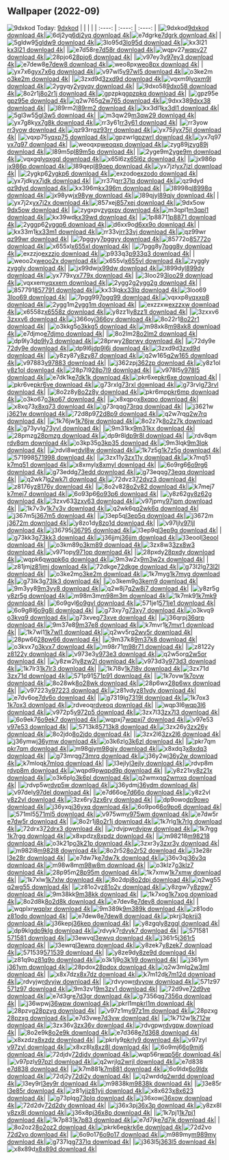 ## Wallpaper (2022-09)
![9dxkod](https://w.wallhaven.cc/full/9d/wallhaven-9dxkod.jpg) Today: [9dxkod](https://th.wallhaven.cc/small/9d/9dxkod.jpg)
|      |      |      |
| :----: | :----: | :----: |
|![9dxkod](https://th.wallhaven.cc/small/9d/9dxkod.jpg)[9dxkod download 4k](https://wallhaven.cc/w/9dxkod)|![6dj2yq](https://th.wallhaven.cc/small/6d/6dj2yq.jpg)[6dj2yq download 4k](https://wallhaven.cc/w/6dj2yq)|![e7dgrk](https://th.wallhaven.cc/small/e7/e7dgrk.jpg)[e7dgrk download 4k](https://wallhaven.cc/w/e7dgrk)|
|![5gldw9](https://th.wallhaven.cc/small/5g/5gldw9.jpg)[5gldw9 download 4k](https://wallhaven.cc/w/5gldw9)|![3lo95d](https://th.wallhaven.cc/small/3l/3lo95d.jpg)[3lo95d download 4k](https://wallhaven.cc/w/3lo95d)|![kx3l21](https://th.wallhaven.cc/small/kx/kx3l21.jpg)[kx3l21 download 4k](https://wallhaven.cc/w/kx3l21)|
|![e7d58r](https://th.wallhaven.cc/small/e7/e7d58r.jpg)[e7d58r download 4k](https://wallhaven.cc/w/e7d58r)|![wqpv27](https://th.wallhaven.cc/small/wq/wqpv27.jpg)[wqpv27 download 4k](https://wallhaven.cc/w/wqpv27)|![28pjo6](https://th.wallhaven.cc/small/28/28pjo6.jpg)[28pjo6 download 4k](https://wallhaven.cc/w/28pjo6)|
|![v97ey3](https://th.wallhaven.cc/small/v9/v97ey3.jpg)[v97ey3 download 4k](https://wallhaven.cc/w/v97ey3)|![e7dew8](https://th.wallhaven.cc/small/e7/e7dew8.jpg)[e7dew8 download 4k](https://wallhaven.cc/w/e7dew8)|![weo8px](https://th.wallhaven.cc/small/we/weo8px.jpg)[weo8px download 4k](https://wallhaven.cc/w/weo8px)|
|![yx7x6g](https://th.wallhaven.cc/small/yx/yx7x6g.jpg)[yx7x6g download 4k](https://wallhaven.cc/w/yx7x6g)|![v97wl5](https://th.wallhaven.cc/small/v9/v97wl5.jpg)[v97wl5 download 4k](https://wallhaven.cc/w/v97wl5)|![o3ke2m](https://th.wallhaven.cc/small/o3/o3ke2m.jpg)[o3ke2m download 4k](https://wallhaven.cc/w/o3ke2m)|
|![3zxd9d](https://th.wallhaven.cc/small/3z/3zxd9d.jpg)[3zxd9d download 4k](https://wallhaven.cc/w/3zxd9d)|![vqxm9l](https://th.wallhaven.cc/small/vq/vqxm9l.jpg)[vqxm9l download 4k](https://wallhaven.cc/w/vqxm9l)|![2ygyqy](https://th.wallhaven.cc/small/2y/2ygyqy.jpg)[2ygyqy download 4k](https://wallhaven.cc/w/2ygyqy)|
|![9dxo58](https://th.wallhaven.cc/small/9d/9dxo58.jpg)[9dxo58 download 4k](https://wallhaven.cc/w/9dxo58)|![8o2r1j](https://th.wallhaven.cc/small/8o/8o2r1j.jpg)[8o2r1j download 4k](https://wallhaven.cc/w/8o2r1j)|![gpzpkq](https://th.wallhaven.cc/small/gp/gpzpkq.jpg)[gpzpkq download 4k](https://wallhaven.cc/w/gpzpkq)|
|![gpz95e](https://th.wallhaven.cc/small/gp/gpz95e.jpg)[gpz95e download 4k](https://wallhaven.cc/w/gpz95e)|![q2w765](https://th.wallhaven.cc/small/q2/q2w765.jpg)[q2w765 download 4k](https://wallhaven.cc/w/q2w765)|![9dxx38](https://th.wallhaven.cc/small/9d/9dxx38.jpg)[9dxx38 download 4k](https://wallhaven.cc/w/9dxx38)|
|![l89rm2](https://th.wallhaven.cc/small/l8/l89rm2.jpg)[l89rm2 download 4k](https://wallhaven.cc/w/l89rm2)|![kx3dl1](https://th.wallhaven.cc/small/kx/kx3dl1.jpg)[kx3dl1 download 4k](https://wallhaven.cc/w/kx3dl1)|![5gl3w5](https://th.wallhaven.cc/small/5g/5gl3w5.jpg)[5gl3w5 download 4k](https://wallhaven.cc/w/5gl3w5)|
|![m3qw29](https://th.wallhaven.cc/small/m3/m3qw29.jpg)[m3qw29 download 4k](https://wallhaven.cc/w/m3qw29)|![yx7g8k](https://th.wallhaven.cc/small/yx/yx7g8k.jpg)[yx7g8k download 4k](https://wallhaven.cc/w/yx7g8k)|![rr3y61](https://th.wallhaven.cc/small/rr/rr3y61.jpg)[rr3y61 download 4k](https://wallhaven.cc/w/rr3y61)|
|![rr3yow](https://th.wallhaven.cc/small/rr/rr3yow.jpg)[rr3yow download 4k](https://wallhaven.cc/w/rr3yow)|![qz93rr](https://th.wallhaven.cc/small/qz/qz93rr.jpg)[qz93rr download 4k](https://wallhaven.cc/w/qz93rr)|![yx75jl](https://th.wallhaven.cc/small/yx/yx75jl.jpg)[yx75jl download 4k](https://wallhaven.cc/w/yx75jl)|
|![vqxp75](https://th.wallhaven.cc/small/vq/vqxp75.jpg)[vqxp75 download 4k](https://wallhaven.cc/w/vqxp75)|![gpzwrl](https://th.wallhaven.cc/small/gp/gpzwrl.jpg)[gpzwrl download 4k](https://wallhaven.cc/w/gpzwrl)|![yx7q97](https://th.wallhaven.cc/small/yx/yx7q97.jpg)[yx7q97 download 4k](https://wallhaven.cc/w/yx7q97)|
|![weoqxp](https://th.wallhaven.cc/small/we/weoqxp.jpg)[weoqxp download 4k](https://wallhaven.cc/w/weoqxp)|![zyg89j](https://th.wallhaven.cc/small/zy/zyg89j.jpg)[zyg89j download 4k](https://wallhaven.cc/w/zyg89j)|![l89m5p](https://th.wallhaven.cc/small/l8/l89m5p.jpg)[l89m5p download 4k](https://wallhaven.cc/w/l89m5p)|
|![2yge9m](https://th.wallhaven.cc/small/2y/2yge9m.jpg)[2yge9m download 4k](https://wallhaven.cc/w/2yge9m)|![vqxgql](https://th.wallhaven.cc/small/vq/vqxgql.jpg)[vqxgql download 4k](https://wallhaven.cc/w/vqxgql)|![x65l6z](https://th.wallhaven.cc/small/x6/x65l6z.jpg)[x65l6z download 4k](https://wallhaven.cc/w/x65l6z)|
|![jx986p](https://th.wallhaven.cc/small/jx/jx986p.jpg)[jx986p download 4k](https://wallhaven.cc/w/jx986p)|![l89qep](https://th.wallhaven.cc/small/l8/l89qep.jpg)[l89qep download 4k](https://wallhaven.cc/w/l89qep)|![yx7jzl](https://th.wallhaven.cc/small/yx/yx7jzl.jpg)[yx7jzl download 4k](https://wallhaven.cc/w/yx7jzl)|
|![2ygkp6](https://th.wallhaven.cc/small/2y/2ygkp6.jpg)[2ygkp6 download 4k](https://wallhaven.cc/w/2ygkp6)|![exzodo](https://th.wallhaven.cc/small/ex/exzodo.jpg)[exzodo download 4k](https://wallhaven.cc/w/exzodo)|![yx7jdk](https://th.wallhaven.cc/small/yx/yx7jdk.jpg)[yx7jdk download 4k](https://wallhaven.cc/w/yx7jdk)|
|![rr37lq](https://th.wallhaven.cc/small/rr/rr37lq.jpg)[rr37lq download 4k](https://wallhaven.cc/w/rr37lq)|![qz9dyd](https://th.wallhaven.cc/small/qz/qz9dyd.jpg)[qz9dyd download 4k](https://wallhaven.cc/w/qz9dyd)|![kx396m](https://th.wallhaven.cc/small/kx/kx396m.jpg)[kx396m download 4k](https://wallhaven.cc/w/kx396m)|
|![l8998q](https://th.wallhaven.cc/small/l8/l8998q.jpg)[l8998q download 4k](https://wallhaven.cc/w/l8998q)|![jx98yw](https://th.wallhaven.cc/small/jx/jx98yw.jpg)[jx98yw download 4k](https://wallhaven.cc/w/jx98yw)|![l89qjy](https://th.wallhaven.cc/small/l8/l89qjy.jpg)[l89qjy download 4k](https://wallhaven.cc/w/l89qjy)|
|![yx7j2x](https://th.wallhaven.cc/small/yx/yx7j2x.jpg)[yx7j2x download 4k](https://wallhaven.cc/w/yx7j2x)|![857xej](https://th.wallhaven.cc/small/85/857xej.jpg)[857xej download 4k](https://wallhaven.cc/w/857xej)|![9dx5ow](https://th.wallhaven.cc/small/9d/9dx5ow.jpg)[9dx5ow download 4k](https://wallhaven.cc/w/9dx5ow)|
|![zygxpv](https://th.wallhaven.cc/small/zy/zygxpv.jpg)[zygxpv download 4k](https://wallhaven.cc/w/zygxpv)|![m3qpl1](https://th.wallhaven.cc/small/m3/m3qpl1.jpg)[m3qpl1 download 4k](https://wallhaven.cc/w/m3qpl1)|![kx39wd](https://th.wallhaven.cc/small/kx/kx39wd.jpg)[kx39wd download 4k](https://wallhaven.cc/w/kx39wd)|
|![1p8871](https://th.wallhaven.cc/small/1p/1p8871.jpg)[1p8871 download 4k](https://wallhaven.cc/w/1p8871)|![2yggp6](https://th.wallhaven.cc/small/2y/2yggp6.jpg)[2yggp6 download 4k](https://wallhaven.cc/w/2yggp6)|![d6xx9o](https://th.wallhaven.cc/small/d6/d6xx9o.jpg)[d6xx9o download 4k](https://wallhaven.cc/w/d6xx9o)|
|![kx33m1](https://th.wallhaven.cc/small/kx/kx33m1.jpg)[kx33m1 download 4k](https://wallhaven.cc/w/kx33m1)|![rr33vj](https://th.wallhaven.cc/small/rr/rr33vj.jpg)[rr33vj download 4k](https://wallhaven.cc/w/rr33vj)|![qz99wr](https://th.wallhaven.cc/small/qz/qz99wr.jpg)[qz99wr download 4k](https://wallhaven.cc/w/qz99wr)|
|![7pggyy](https://th.wallhaven.cc/small/7p/7pggyy.jpg)[7pggyy download 4k](https://wallhaven.cc/w/7pggyy)|![85772o](https://th.wallhaven.cc/small/85/85772o.jpg)[85772o download 4k](https://wallhaven.cc/w/85772o)|![x655xl](https://th.wallhaven.cc/small/x6/x655xl.jpg)[x655xl download 4k](https://wallhaven.cc/w/x655xl)|
|![7pgg8y](https://th.wallhaven.cc/small/7p/7pgg8y.jpg)[7pgg8y download 4k](https://wallhaven.cc/w/7pgg8y)|![exzzjo](https://th.wallhaven.cc/small/ex/exzzjo.jpg)[exzzjo download 4k](https://wallhaven.cc/w/exzzjo)|![p933q3](https://th.wallhaven.cc/small/p9/p933q3.jpg)[p933q3 download 4k](https://wallhaven.cc/w/p933q3)|
|![weoo2x](https://th.wallhaven.cc/small/we/weoo2x.jpg)[weoo2x download 4k](https://wallhaven.cc/w/weoo2x)|![x655vl](https://th.wallhaven.cc/small/x6/x655vl.jpg)[x655vl download 4k](https://wallhaven.cc/w/x655vl)|![zyggly](https://th.wallhaven.cc/small/zy/zyggly.jpg)[zyggly download 4k](https://wallhaven.cc/w/zyggly)|
|![jx99dw](https://th.wallhaven.cc/small/jx/jx99dw.jpg)[jx99dw download 4k](https://wallhaven.cc/w/jx99dw)|![l899dy](https://th.wallhaven.cc/small/l8/l899dy.jpg)[l899dy download 4k](https://wallhaven.cc/w/l899dy)|![yx779x](https://th.wallhaven.cc/small/yx/yx779x.jpg)[yx779x download 4k](https://wallhaven.cc/w/yx779x)|
|![3loo29](https://th.wallhaven.cc/small/3l/3loo29.jpg)[3loo29 download 4k](https://wallhaven.cc/w/3loo29)|![vqxxem](https://th.wallhaven.cc/small/vq/vqxxem.jpg)[vqxxem download 4k](https://wallhaven.cc/w/vqxxem)|![2ygg2g](https://th.wallhaven.cc/small/2y/2ygg2g.jpg)[2ygg2g download 4k](https://wallhaven.cc/w/2ygg2g)|
|![857791](https://th.wallhaven.cc/small/85/857791.jpg)[857791 download 4k](https://wallhaven.cc/w/857791)|![kx33lq](https://th.wallhaven.cc/small/kx/kx33lq.jpg)[kx33lq download 4k](https://wallhaven.cc/w/kx33lq)|![3loo69](https://th.wallhaven.cc/small/3l/3loo69.jpg)[3loo69 download 4k](https://wallhaven.cc/w/3loo69)|
|![7pgg99](https://th.wallhaven.cc/small/7p/7pgg99.jpg)[7pgg99 download 4k](https://wallhaven.cc/w/7pgg99)|![vqxxp8](https://th.wallhaven.cc/small/vq/vqxxp8.jpg)[vqxxp8 download 4k](https://wallhaven.cc/w/vqxxp8)|![2ygg1m](https://th.wallhaven.cc/small/2y/2ygg1m.jpg)[2ygg1m download 4k](https://wallhaven.cc/w/2ygg1m)|
|![exzzxw](https://th.wallhaven.cc/small/ex/exzzxw.jpg)[exzzxw download 4k](https://wallhaven.cc/w/exzzxw)|![x6558z](https://th.wallhaven.cc/small/x6/x6558z.jpg)[x6558z download 4k](https://wallhaven.cc/w/x6558z)|![y8zz1l](https://th.wallhaven.cc/small/y8/y8zz1l.jpg)[y8zz1l download 4k](https://wallhaven.cc/w/y8zz1l)|
|![3zxxv6](https://th.wallhaven.cc/small/3z/3zxxv6.jpg)[3zxxv6 download 4k](https://wallhaven.cc/w/3zxxv6)|![j366oy](https://th.wallhaven.cc/small/j3/j366oy.jpg)[j366oy download 4k](https://wallhaven.cc/w/j366oy)|![8o22r1](https://th.wallhaven.cc/small/8o/8o22r1.jpg)[8o22r1 download 4k](https://wallhaven.cc/w/8o22r1)|
|![o3kkg5](https://th.wallhaven.cc/small/o3/o3kkg5.jpg)[o3kkg5 download 4k](https://wallhaven.cc/w/o3kkg5)|![m98xk8](https://th.wallhaven.cc/small/m9/m98xk8.jpg)[m98xk8 download 4k](https://wallhaven.cc/w/m98xk8)|![e7djmo](https://th.wallhaven.cc/small/e7/e7djmo.jpg)[e7djmo download 4k](https://wallhaven.cc/w/e7djmo)|
|![8o2lm2](https://th.wallhaven.cc/small/8o/8o2lm2.jpg)[8o2lm2 download 4k](https://wallhaven.cc/w/8o2lm2)|![dp9ly3](https://th.wallhaven.cc/small/dp/dp9ly3.jpg)[dp9ly3 download 4k](https://wallhaven.cc/w/dp9ly3)|![28prwy](https://th.wallhaven.cc/small/28/28prwy.jpg)[28prwy download 4k](https://wallhaven.cc/w/28prwy)|
|![72dy9e](https://th.wallhaven.cc/small/72/72dy9e.jpg)[72dy9e download 4k](https://wallhaven.cc/w/72dy9e)|![dp9l6j](https://th.wallhaven.cc/small/dp/dp9l6j.jpg)[dp9l6j download 4k](https://wallhaven.cc/w/dp9l6j)|![3zxd9d](https://th.wallhaven.cc/small/3z/3zxd9d.jpg)[3zxd9d download 4k](https://wallhaven.cc/w/3zxd9d)|
|![y8zy87](https://th.wallhaven.cc/small/y8/y8zy87.jpg)[y8zy87 download 4k](https://wallhaven.cc/w/y8zy87)|![q2w165](https://th.wallhaven.cc/small/q2/q2w165.jpg)[q2w165 download 4k](https://wallhaven.cc/w/q2w165)|![v97883](https://th.wallhaven.cc/small/v9/v97883.jpg)[v97883 download 4k](https://wallhaven.cc/w/v97883)|
|![j362zp](https://th.wallhaven.cc/small/j3/j362zp.jpg)[j362zp download 4k](https://wallhaven.cc/w/j362zp)|![y8z1ol](https://th.wallhaven.cc/small/y8/y8z1ol.jpg)[y8z1ol download 4k](https://wallhaven.cc/w/y8z1ol)|![28p7l9](https://th.wallhaven.cc/small/28/28p7l9.jpg)[28p7l9 download 4k](https://wallhaven.cc/w/28p7l9)|
|![v978l5](https://th.wallhaven.cc/small/v9/v978l5.jpg)[v978l5 download 4k](https://wallhaven.cc/w/v978l5)|![e7dk1k](https://th.wallhaven.cc/small/e7/e7dk1k.jpg)[e7dk1k download 4k](https://wallhaven.cc/w/e7dk1k)|![pkr6xe](https://th.wallhaven.cc/small/pk/pkr6xe.jpg)[pkr6xe download 4k](https://wallhaven.cc/w/pkr6xe)|
|![pkr6ve](https://th.wallhaven.cc/small/pk/pkr6ve.jpg)[pkr6ve download 4k](https://wallhaven.cc/w/pkr6ve)|![g73rxl](https://th.wallhaven.cc/small/g7/g73rxl.jpg)[g73rxl download 4k](https://wallhaven.cc/w/g73rxl)|![g73rvl](https://th.wallhaven.cc/small/g7/g73rvl.jpg)[g73rvl download 4k](https://wallhaven.cc/w/g73rvl)|
|![8o2z8y](https://th.wallhaven.cc/small/8o/8o2z8y.jpg)[8o2z8y download 4k](https://wallhaven.cc/w/8o2z8y)|![pkr6mp](https://th.wallhaven.cc/small/pk/pkr6mp.jpg)[pkr6mp download 4k](https://wallhaven.cc/w/pkr6mp)|![o3ko67](https://th.wallhaven.cc/small/o3/o3ko67.jpg)[o3ko67 download 4k](https://wallhaven.cc/w/o3ko67)|
|![x8xqpo](https://th.wallhaven.cc/small/x8/x8xqpo.jpg)[x8xqpo download 4k](https://wallhaven.cc/w/x8xqpo)|![x8xq73](https://th.wallhaven.cc/small/x8/x8xq73.jpg)[x8xq73 download 4k](https://wallhaven.cc/w/x8xq73)|![g73rqq](https://th.wallhaven.cc/small/g7/g73rqq.jpg)[g73rqq download 4k](https://wallhaven.cc/w/g73rqq)|
|![j3621w](https://th.wallhaven.cc/small/j3/j3621w.jpg)[j3621w download 4k](https://wallhaven.cc/w/j3621w)|![72d8p9](https://th.wallhaven.cc/small/72/72d8p9.jpg)[72d8p9 download 4k](https://wallhaven.cc/w/72d8p9)|![q2w7rq](https://th.wallhaven.cc/small/q2/q2w7rq.jpg)[q2w7rq download 4k](https://wallhaven.cc/w/q2w7rq)|
|![1k76jw](https://th.wallhaven.cc/small/1k/1k76jw.jpg)[1k76jw download 4k](https://wallhaven.cc/w/1k76jw)|![8o2z7k](https://th.wallhaven.cc/small/8o/8o2z7k.jpg)[8o2z7k download 4k](https://wallhaven.cc/w/8o2z7k)|![g73yvl](https://th.wallhaven.cc/small/g7/g73yvl.jpg)[g73yvl download 4k](https://wallhaven.cc/w/g73yvl)|
|![9m31kx](https://th.wallhaven.cc/small/9m/9m31kx.jpg)[9m31kx download 4k](https://wallhaven.cc/w/9m31kx)|![28pmzg](https://th.wallhaven.cc/small/28/28pmzg.jpg)[28pmzg download 4k](https://wallhaven.cc/w/28pmzg)|![dp9r8l](https://th.wallhaven.cc/small/dp/dp9r8l.jpg)[dp9r8l download 4k](https://wallhaven.cc/w/dp9r8l)|
|![rdv8qm](https://th.wallhaven.cc/small/rd/rdv8qm.jpg)[rdv8qm download 4k](https://wallhaven.cc/w/rdv8qm)|![o3kp35](https://th.wallhaven.cc/small/o3/o3kp35.jpg)[o3kp35 download 4k](https://wallhaven.cc/w/o3kp35)|![9m3lqk](https://th.wallhaven.cc/small/9m/9m3lqk.jpg)[9m3lqk download 4k](https://wallhaven.cc/w/9m3lqk)|
|![rdvl8w](https://th.wallhaven.cc/small/rd/rdvl8w.jpg)[rdvl8w download 4k](https://wallhaven.cc/w/rdvl8w)|![1k7z5g](https://th.wallhaven.cc/small/1k/1k7z5g.jpg)[1k7z5g download 4k](https://wallhaven.cc/w/1k7z5g)|![571998](https://th.wallhaven.cc/small/57/571998.jpg)[571998 download 4k](https://wallhaven.cc/w/571998)|
|![3zx11y](https://th.wallhaven.cc/small/3z/3zx11y.jpg)[3zx11y download 4k](https://wallhaven.cc/w/3zx11y)|![k7mq51](https://th.wallhaven.cc/small/k7/k7mq51.jpg)[k7mq51 download 4k](https://wallhaven.cc/w/k7mq51)|![x8xmyl](https://th.wallhaven.cc/small/x8/x8xmyl.jpg)[x8xmyl download 4k](https://wallhaven.cc/w/x8xmyl)|
|![6o9rg6](https://th.wallhaven.cc/small/6o/6o9rg6.jpg)[6o9rg6 download 4k](https://wallhaven.cc/w/6o9rg6)|![g73edd](https://th.wallhaven.cc/small/g7/g73edd.jpg)[g73edd download 4k](https://wallhaven.cc/w/g73edd)|![g73eqq](https://th.wallhaven.cc/small/g7/g73eqq.jpg)[g73eqq download 4k](https://wallhaven.cc/w/g73eqq)|
|![q2wk7l](https://th.wallhaven.cc/small/q2/q2wk7l.jpg)[q2wk7l download 4k](https://wallhaven.cc/w/q2wk7l)|![72dvz3](https://th.wallhaven.cc/small/72/72dvz3.jpg)[72dvz3 download 4k](https://wallhaven.cc/w/72dvz3)|![z8176y](https://th.wallhaven.cc/small/z8/z8176y.jpg)[z8176y download 4k](https://wallhaven.cc/w/z8176y)|
|![8o2v82](https://th.wallhaven.cc/small/8o/8o2v82.jpg)[8o2v82 download 4k](https://wallhaven.cc/w/8o2v82)|![k7mej7](https://th.wallhaven.cc/small/k7/k7mej7.jpg)[k7mej7 download 4k](https://wallhaven.cc/w/k7mej7)|![6o93p6](https://th.wallhaven.cc/small/6o/6o93p6.jpg)[6o93p6 download 4k](https://wallhaven.cc/w/6o93p6)|
|![y8z62g](https://th.wallhaven.cc/small/y8/y8z62g.jpg)[y8z62g download 4k](https://wallhaven.cc/w/y8z62g)|![3zxv63](https://th.wallhaven.cc/small/3z/3zxv63.jpg)[3zxv63 download 4k](https://wallhaven.cc/w/3zxv63)|![v97jpm](https://th.wallhaven.cc/small/v9/v97jpm.jpg)[v97jpm download 4k](https://wallhaven.cc/w/v97jpm)|
|![1k7v3v](https://th.wallhaven.cc/small/1k/1k7v3v.jpg)[1k7v3v download 4k](https://wallhaven.cc/w/1k7v3v)|![q2wk6q](https://th.wallhaven.cc/small/q2/q2wk6q.jpg)[q2wk6q download 4k](https://wallhaven.cc/w/q2wk6q)|![j367m5](https://th.wallhaven.cc/small/j3/j367m5.jpg)[j367m5 download 4k](https://wallhaven.cc/w/j367m5)|
|![l3ep5q](https://th.wallhaven.cc/small/l3/l3ep5q.jpg)[l3ep5q download 4k](https://wallhaven.cc/w/l3ep5q)|![j3672m](https://th.wallhaven.cc/small/j3/j3672m.jpg)[j3672m download 4k](https://wallhaven.cc/w/j3672m)|![y8zo1d](https://th.wallhaven.cc/small/y8/y8zo1d.jpg)[y8zo1d download 4k](https://wallhaven.cc/w/y8zo1d)|
|![v97ljl](https://th.wallhaven.cc/small/v9/v97ljl.jpg)[v97ljl download 4k](https://wallhaven.cc/w/v97ljl)|![j36795](https://th.wallhaven.cc/small/j3/j36795.jpg)[j36795 download 4k](https://wallhaven.cc/w/j36795)|![l3ep9q](https://th.wallhaven.cc/small/l3/l3ep9q.jpg)[l3ep9q download 4k](https://wallhaven.cc/w/l3ep9q)|
|![g73kk3](https://th.wallhaven.cc/small/g7/g73kk3.jpg)[g73kk3 download 4k](https://wallhaven.cc/w/g73kk3)|![j36jjm](https://th.wallhaven.cc/small/j3/j36jjm.jpg)[j36jjm download 4k](https://wallhaven.cc/w/j36jjm)|![l3eool](https://th.wallhaven.cc/small/l3/l3eool.jpg)[l3eool download 4k](https://wallhaven.cc/w/l3eool)|
|![o3km89](https://th.wallhaven.cc/small/o3/o3km89.jpg)[o3km89 download 4k](https://wallhaven.cc/w/o3km89)|![3zx8w3](https://th.wallhaven.cc/small/3z/3zx8w3.jpg)[3zx8w3 download 4k](https://wallhaven.cc/w/3zx8w3)|![v971op](https://th.wallhaven.cc/small/v9/v971op.jpg)[v971op download 4k](https://wallhaven.cc/w/v971op)|
|![28pxdy](https://th.wallhaven.cc/small/28/28pxdy.jpg)[28pxdy download 4k](https://wallhaven.cc/w/28pxdy)|![wqpk6q](https://th.wallhaven.cc/small/wq/wqpk6q.jpg)[wqpk6q download 4k](https://wallhaven.cc/w/wqpk6q)|![9m3w2x](https://th.wallhaven.cc/small/9m/9m3w2x.jpg)[9m3w2x download 4k](https://wallhaven.cc/w/9m3w2x)|
|![z81jmj](https://th.wallhaven.cc/small/z8/z81jmj.jpg)[z81jmj download 4k](https://wallhaven.cc/w/z81jmj)|![72dkge](https://th.wallhaven.cc/small/72/72dkge.jpg)[72dkge download 4k](https://wallhaven.cc/w/72dkge)|![g73l2l](https://th.wallhaven.cc/small/g7/g73l2l.jpg)[g73l2l download 4k](https://wallhaven.cc/w/g73l2l)|
|![o3ke2m](https://th.wallhaven.cc/small/o3/o3ke2m.jpg)[o3ke2m download 4k](https://wallhaven.cc/w/o3ke2m)|![1k7myg](https://th.wallhaven.cc/small/1k/1k7myg.jpg)[1k7myg download 4k](https://wallhaven.cc/w/1k7myg)|![g73lk3](https://th.wallhaven.cc/small/g7/g73lk3.jpg)[g73lk3 download 4k](https://wallhaven.cc/w/g73lk3)|
|![o3kem9](https://th.wallhaven.cc/small/o3/o3kem9.jpg)[o3kem9 download 4k](https://wallhaven.cc/w/o3kem9)|![9m3yy8](https://th.wallhaven.cc/small/9m/9m3yy8.jpg)[9m3yy8 download 4k](https://wallhaven.cc/w/9m3yy8)|![q2w8j7](https://th.wallhaven.cc/small/q2/q2w8j7.jpg)[q2w8j7 download 4k](https://wallhaven.cc/w/q2w8j7)|
|![y8zr5g](https://th.wallhaven.cc/small/y8/y8zr5g.jpg)[y8zr5g download 4k](https://wallhaven.cc/w/y8zr5g)|![m98m3m](https://th.wallhaven.cc/small/m9/m98m3m.jpg)[m98m3m download 4k](https://wallhaven.cc/w/m98m3m)|![1k7mk9](https://th.wallhaven.cc/small/1k/1k7mk9.jpg)[1k7mk9 download 4k](https://wallhaven.cc/w/1k7mk9)|
|![6o9gvl](https://th.wallhaven.cc/small/6o/6o9gvl.jpg)[6o9gvl download 4k](https://wallhaven.cc/w/6o9gvl)|![571je1](https://th.wallhaven.cc/small/57/571je1.jpg)[571je1 download 4k](https://wallhaven.cc/w/571je1)|![6o9g8l](https://th.wallhaven.cc/small/6o/6o9g8l.jpg)[6o9g8l download 4k](https://wallhaven.cc/w/6o9g8l)|
|![g73xy7](https://th.wallhaven.cc/small/g7/g73xy7.jpg)[g73xy7 download 4k](https://wallhaven.cc/w/g73xy7)|![o3kvq9](https://th.wallhaven.cc/small/o3/o3kvq9.jpg)[o3kvq9 download 4k](https://wallhaven.cc/w/o3kvq9)|![g73xve](https://th.wallhaven.cc/small/g7/g73xve.jpg)[g73xve download 4k](https://wallhaven.cc/w/g73xve)|
|![j36qrp](https://th.wallhaven.cc/small/j3/j36qrp.jpg)[j36qrp download 4k](https://wallhaven.cc/w/j36qrp)|![9m37e8](https://th.wallhaven.cc/small/9m/9m37e8.jpg)[9m37e8 download 4k](https://wallhaven.cc/w/9m37e8)|![k7mvr1](https://th.wallhaven.cc/small/k7/k7mvr1.jpg)[k7mvr1 download 4k](https://wallhaven.cc/w/k7mvr1)|
|![1k7wl1](https://th.wallhaven.cc/small/1k/1k7wl1.jpg)[1k7wl1 download 4k](https://wallhaven.cc/w/1k7wl1)|![q2wv5r](https://th.wallhaven.cc/small/q2/q2wv5r.jpg)[q2wv5r download 4k](https://wallhaven.cc/w/q2wv5r)|![28pw66](https://th.wallhaven.cc/small/28/28pw66.jpg)[28pw66 download 4k](https://wallhaven.cc/w/28pw66)|
|![9m37k8](https://th.wallhaven.cc/small/9m/9m37k8.jpg)[9m37k8 download 4k](https://wallhaven.cc/w/9m37k8)|![o3kvx7](https://th.wallhaven.cc/small/o3/o3kvx7.jpg)[o3kvx7 download 4k](https://wallhaven.cc/w/o3kvx7)|![m98r71](https://th.wallhaven.cc/small/m9/m98r71.jpg)[m98r71 download 4k](https://wallhaven.cc/w/m98r71)|
|![z8122y](https://th.wallhaven.cc/small/z8/z8122y.jpg)[z8122y download 4k](https://wallhaven.cc/w/z8122y)|![v973e3](https://th.wallhaven.cc/small/v9/v973e3.jpg)[v973e3 download 4k](https://wallhaven.cc/w/v973e3)|![q2w5or](https://th.wallhaven.cc/small/q2/q2w5or.jpg)[q2w5or download 4k](https://wallhaven.cc/w/q2w5or)|
|![y8zw2l](https://th.wallhaven.cc/small/y8/y8zw2l.jpg)[y8zw2l download 4k](https://wallhaven.cc/w/y8zw2l)|![v973d3](https://th.wallhaven.cc/small/v9/v973d3.jpg)[v973d3 download 4k](https://wallhaven.cc/w/v973d3)|![1k7lr3](https://th.wallhaven.cc/small/1k/1k7lr3.jpg)[1k7lr3 download 4k](https://wallhaven.cc/w/1k7lr3)|
|![1k7l8v](https://th.wallhaven.cc/small/1k/1k7l8v.jpg)[1k7l8v download 4k](https://wallhaven.cc/w/1k7l8v)|![3zx71d](https://th.wallhaven.cc/small/3z/3zx71d.jpg)[3zx71d download 4k](https://wallhaven.cc/w/3zx71d)|![571p91](https://th.wallhaven.cc/small/57/571p91.jpg)[571p91 download 4k](https://wallhaven.cc/w/571p91)|
|![1k7ovw](https://th.wallhaven.cc/small/1k/1k7ovw.jpg)[1k7ovw download 4k](https://wallhaven.cc/w/1k7ovw)|![8o28wk](https://th.wallhaven.cc/small/8o/8o28wk.jpg)[8o28wk download 4k](https://wallhaven.cc/w/8o28wk)|![28p6wx](https://th.wallhaven.cc/small/28/28p6wx.jpg)[28p6wx download 4k](https://wallhaven.cc/w/28p6wx)|
|![v97223](https://th.wallhaven.cc/small/v9/v97223.jpg)[v97223 download 4k](https://wallhaven.cc/w/v97223)|![z81vdy](https://th.wallhaven.cc/small/z8/z81vdy.jpg)[z81vdy download 4k](https://wallhaven.cc/w/z81vdy)|![e7dv6o](https://th.wallhaven.cc/small/e7/e7dv6o.jpg)[e7dv6o download 4k](https://wallhaven.cc/w/e7dv6o)|
|![g7319l](https://th.wallhaven.cc/small/g7/g7319l.jpg)[g7319l download 4k](https://wallhaven.cc/w/g7319l)|![1k7ox3](https://th.wallhaven.cc/small/1k/1k7ox3.jpg)[1k7ox3 download 4k](https://wallhaven.cc/w/1k7ox3)|![rdveoq](https://th.wallhaven.cc/small/rd/rdveoq.jpg)[rdveoq download 4k](https://wallhaven.cc/w/rdveoq)|
|![wqp3l6](https://th.wallhaven.cc/small/wq/wqp3l6.jpg)[wqp3l6 download 4k](https://wallhaven.cc/w/wqp3l6)|![v972p5](https://th.wallhaven.cc/small/v9/v972p5.jpg)[v972p5 download 4k](https://wallhaven.cc/w/v972p5)|![3zx7l3](https://th.wallhaven.cc/small/3z/3zx7l3.jpg)[3zx7l3 download 4k](https://wallhaven.cc/w/3zx7l3)|
|![6o9ek7](https://th.wallhaven.cc/small/6o/6o9ek7.jpg)[6o9ek7 download 4k](https://wallhaven.cc/w/6o9ek7)|![wqpxj7](https://th.wallhaven.cc/small/wq/wqpxj7.jpg)[wqpxj7 download 4k](https://wallhaven.cc/w/wqpxj7)|![v97e53](https://th.wallhaven.cc/small/v9/v97e53.jpg)[v97e53 download 4k](https://wallhaven.cc/w/v97e53)|
|![5713k8](https://th.wallhaven.cc/small/57/5713k8.jpg)[5713k8 download 4k](https://wallhaven.cc/w/5713k8)|![3zx26y](https://th.wallhaven.cc/small/3z/3zx26y.jpg)[3zx26y download 4k](https://wallhaven.cc/w/3zx26y)|![8o2jdo](https://th.wallhaven.cc/small/8o/8o2jdo.jpg)[8o2jdo download 4k](https://wallhaven.cc/w/8o2jdo)|
|![3zx2l6](https://th.wallhaven.cc/small/3z/3zx2l6.jpg)[3zx2l6 download 4k](https://wallhaven.cc/w/3zx2l6)|![j36ymw](https://th.wallhaven.cc/small/j3/j36ymw.jpg)[j36ymw download 4k](https://wallhaven.cc/w/j36ymw)|![o3k6zl](https://th.wallhaven.cc/small/o3/o3k6zl.jpg)[o3k6zl download 4k](https://wallhaven.cc/w/o3k6zl)|
|![pkr7qm](https://th.wallhaven.cc/small/pk/pkr7qm.jpg)[pkr7qm download 4k](https://wallhaven.cc/w/pkr7qm)|![m98gjy](https://th.wallhaven.cc/small/m9/m98gjy.jpg)[m98gjy download 4k](https://wallhaven.cc/w/m98gjy)|![x8xdq3](https://th.wallhaven.cc/small/x8/x8xdq3.jpg)[x8xdq3 download 4k](https://wallhaven.cc/w/x8xdq3)|
|![g73mrq](https://th.wallhaven.cc/small/g7/g73mrq.jpg)[g73mrq download 4k](https://wallhaven.cc/w/g73mrq)|![j36y2w](https://th.wallhaven.cc/small/j3/j36y2w.jpg)[j36y2w download 4k](https://wallhaven.cc/w/j36y2w)|![k7mloq](https://th.wallhaven.cc/small/k7/k7mloq.jpg)[k7mloq download 4k](https://wallhaven.cc/w/k7mloq)|
|![l3ejly](https://th.wallhaven.cc/small/l3/l3ejly.jpg)[l3ejly download 4k](https://wallhaven.cc/w/l3ejly)|![rdvp8m](https://th.wallhaven.cc/small/rd/rdvp8m.jpg)[rdvp8m download 4k](https://wallhaven.cc/w/rdvp8m)|![wqpd9p](https://th.wallhaven.cc/small/wq/wqpd9p.jpg)[wqpd9p download 4k](https://wallhaven.cc/w/wqpd9p)|
|![y8z21x](https://th.wallhaven.cc/small/y8/y8z21x.jpg)[y8z21x download 4k](https://wallhaven.cc/w/y8z21x)|![o3k6pl](https://th.wallhaven.cc/small/o3/o3k6pl.jpg)[o3k6pl download 4k](https://wallhaven.cc/w/o3k6pl)|![q2wmxq](https://th.wallhaven.cc/small/q2/q2wmxq.jpg)[q2wmxq download 4k](https://wallhaven.cc/w/q2wmxq)|
|![rdvp5w](https://th.wallhaven.cc/small/rd/rdvp5w.jpg)[rdvp5w download 4k](https://wallhaven.cc/w/rdvp5w)|![j36ydm](https://th.wallhaven.cc/small/j3/j36ydm.jpg)[j36ydm download 4k](https://wallhaven.cc/w/j36ydm)|![v97del](https://th.wallhaven.cc/small/v9/v97del.jpg)[v97del download 4k](https://wallhaven.cc/w/v97del)|
|![e7d66o](https://th.wallhaven.cc/small/e7/e7d66o.jpg)[e7d66o download 4k](https://wallhaven.cc/w/e7d66o)|![y8z2vl](https://th.wallhaven.cc/small/y8/y8z2vl.jpg)[y8z2vl download 4k](https://wallhaven.cc/w/y8z2vl)|![3zx6ry](https://th.wallhaven.cc/small/3z/3zx6ry.jpg)[3zx6ry download 4k](https://wallhaven.cc/w/3zx6ry)|
|![dp9owo](https://th.wallhaven.cc/small/dp/dp9owo.jpg)[dp9owo download 4k](https://wallhaven.cc/w/dp9owo)|![j36yxq](https://th.wallhaven.cc/small/j3/j36yxq.jpg)[j36yxq download 4k](https://wallhaven.cc/w/j36yxq)|![6o9po6](https://th.wallhaven.cc/small/6o/6o9po6.jpg)[6o9po6 download 4k](https://wallhaven.cc/w/6o9po6)|
|![571ml5](https://th.wallhaven.cc/small/57/571ml5.jpg)[571ml5 download 4k](https://wallhaven.cc/w/571ml5)|![v975wm](https://th.wallhaven.cc/small/v9/v975wm.jpg)[v975wm download 4k](https://wallhaven.cc/w/v975wm)|![e7dw5r](https://th.wallhaven.cc/small/e7/e7dw5r.jpg)[e7dw5r download 4k](https://wallhaven.cc/w/e7dw5r)|
|![8o2r1j](https://th.wallhaven.cc/small/8o/8o2r1j.jpg)[8o2r1j download 4k](https://wallhaven.cc/w/8o2r1j)|![1k7rlg](https://th.wallhaven.cc/small/1k/1k7rlg.jpg)[1k7rlg download 4k](https://wallhaven.cc/w/1k7rlg)|![72drx3](https://th.wallhaven.cc/small/72/72drx3.jpg)[72drx3 download 4k](https://wallhaven.cc/w/72drx3)|
|![rdvjpw](https://th.wallhaven.cc/small/rd/rdvjpw.jpg)[rdvjpw download 4k](https://wallhaven.cc/w/rdvjpw)|![1k7rgg](https://th.wallhaven.cc/small/1k/1k7rgg.jpg)[1k7rgg download 4k](https://wallhaven.cc/w/1k7rgg)|![x8xpdz](https://th.wallhaven.cc/small/x8/x8xpdz.jpg)[x8xpdz download 4k](https://wallhaven.cc/w/x8xpdz)|
|![m98218](https://th.wallhaven.cc/small/m9/m98218.jpg)[m98218 download 4k](https://wallhaven.cc/w/m98218)|![o3k21p](https://th.wallhaven.cc/small/o3/o3k21p.jpg)[o3k21p download 4k](https://wallhaven.cc/w/o3k21p)|![3zxr3y](https://th.wallhaven.cc/small/3z/3zxr3y.jpg)[3zxr3y download 4k](https://wallhaven.cc/w/3zxr3y)|
|![m982l8](https://th.wallhaven.cc/small/m9/m982l8.jpg)[m982l8 download 4k](https://wallhaven.cc/w/m982l8)|![8o2r52](https://th.wallhaven.cc/small/8o/8o2r52.jpg)[8o2r52 download 4k](https://wallhaven.cc/w/8o2r52)|![l3e28r](https://th.wallhaven.cc/small/l3/l3e28r.jpg)[l3e28r download 4k](https://wallhaven.cc/w/l3e28r)|
|![e7dw7k](https://th.wallhaven.cc/small/e7/e7dw7k.jpg)[e7dw7k download 4k](https://wallhaven.cc/w/e7dw7k)|![j36v3q](https://th.wallhaven.cc/small/j3/j36v3q.jpg)[j36v3q download 4k](https://wallhaven.cc/w/j36v3q)|![m98w8m](https://th.wallhaven.cc/small/m9/m98w8m.jpg)[m98w8m download 4k](https://wallhaven.cc/w/m98w8m)|
|![o3klz7](https://th.wallhaven.cc/small/o3/o3klz7.jpg)[o3klz7 download 4k](https://wallhaven.cc/w/o3klz7)|![28p95m](https://th.wallhaven.cc/small/28/28p95m.jpg)[28p95m download 4k](https://wallhaven.cc/w/28p95m)|![1k7xmw](https://th.wallhaven.cc/small/1k/1k7xmw.jpg)[1k7xmw download 4k](https://wallhaven.cc/w/1k7xmw)|
|![1k7xlw](https://th.wallhaven.cc/small/1k/1k7xlw.jpg)[1k7xlw download 4k](https://wallhaven.cc/w/1k7xlw)|![8o2dpj](https://th.wallhaven.cc/small/8o/8o2dpj.jpg)[8o2dpj download 4k](https://wallhaven.cc/w/8o2dpj)|![q2wg55](https://th.wallhaven.cc/small/q2/q2wg55.jpg)[q2wg55 download 4k](https://wallhaven.cc/w/q2wg55)|
|![z81o2v](https://th.wallhaven.cc/small/z8/z81o2v.jpg)[z81o2v download 4k](https://wallhaven.cc/w/z81o2v)|![y8zgw7](https://th.wallhaven.cc/small/y8/y8zgw7.jpg)[y8zgw7 download 4k](https://wallhaven.cc/w/y8zgw7)|![9m38kk](https://th.wallhaven.cc/small/9m/9m38kk.jpg)[9m38kk download 4k](https://wallhaven.cc/w/9m38kk)|
|![1k7xog](https://th.wallhaven.cc/small/1k/1k7xog.jpg)[1k7xog download 4k](https://wallhaven.cc/w/1k7xog)|![8o2d8k](https://th.wallhaven.cc/small/8o/8o2d8k.jpg)[8o2d8k download 4k](https://wallhaven.cc/w/8o2d8k)|![e7dev8](https://th.wallhaven.cc/small/e7/e7dev8.jpg)[e7dev8 download 4k](https://wallhaven.cc/w/e7dev8)|
|![wqplxr](https://th.wallhaven.cc/small/wq/wqplxr.jpg)[wqplxr download 4k](https://wallhaven.cc/w/wqplxr)|![9m389k](https://th.wallhaven.cc/small/9m/9m389k.jpg)[9m389k download 4k](https://wallhaven.cc/w/9m389k)|![z81odo](https://th.wallhaven.cc/small/z8/z81odo.jpg)[z81odo download 4k](https://wallhaven.cc/w/z81odo)|
|![e7dew8](https://th.wallhaven.cc/small/e7/e7dew8.jpg)[e7dew8 download 4k](https://wallhaven.cc/w/e7dew8)|![pkrjj3](https://th.wallhaven.cc/small/pk/pkrjj3.jpg)[pkrjj3 download 4k](https://wallhaven.cc/w/pkrjj3)|![j36kep](https://th.wallhaven.cc/small/j3/j36kep.jpg)[j36kep download 4k](https://wallhaven.cc/w/j36kep)|
|![y8zgql](https://th.wallhaven.cc/small/y8/y8zgql.jpg)[y8zgql download 4k](https://wallhaven.cc/w/y8zgql)|![dp9klg](https://th.wallhaven.cc/small/dp/dp9klg.jpg)[dp9klg download 4k](https://wallhaven.cc/w/dp9klg)|![rdvyk7](https://th.wallhaven.cc/small/rd/rdvyk7.jpg)[rdvyk7 download 4k](https://wallhaven.cc/w/rdvyk7)|
|![571581](https://th.wallhaven.cc/small/57/571581.jpg)[571581 download 4k](https://wallhaven.cc/w/571581)|![l3ewvq](https://th.wallhaven.cc/small/l3/l3ewvq.jpg)[l3ewvq download 4k](https://wallhaven.cc/w/l3ewvq)|![j361r5](https://th.wallhaven.cc/small/j3/j361r5.jpg)[j361r5 download 4k](https://wallhaven.cc/w/j361r5)|
|![l3ewrq](https://th.wallhaven.cc/small/l3/l3ewrq.jpg)[l3ewrq download 4k](https://wallhaven.cc/w/l3ewrq)|![y8zek7](https://th.wallhaven.cc/small/y8/y8zek7.jpg)[y8zek7 download 4k](https://wallhaven.cc/w/y8zek7)|![571539](https://th.wallhaven.cc/small/57/571539.jpg)[571539 download 4k](https://wallhaven.cc/w/571539)|
|![y8ze9d](https://th.wallhaven.cc/small/y8/y8ze9d.jpg)[y8ze9d download 4k](https://wallhaven.cc/w/y8ze9d)|![z81q9o](https://th.wallhaven.cc/small/z8/z81q9o.jpg)[z81q9o download 4k](https://wallhaven.cc/w/z81q9o)|![o3k1j9](https://th.wallhaven.cc/small/o3/o3k1j9.jpg)[o3k1j9 download 4k](https://wallhaven.cc/w/o3k1j9)|
|![j361ym](https://th.wallhaven.cc/small/j3/j361ym.jpg)[j361ym download 4k](https://wallhaven.cc/w/j361ym)|![28pdox](https://th.wallhaven.cc/small/28/28pdox.jpg)[28pdox download 4k](https://wallhaven.cc/w/28pdox)|![q2w3ml](https://th.wallhaven.cc/small/q2/q2w3ml.jpg)[q2w3ml download 4k](https://wallhaven.cc/w/q2w3ml)|
|![x8x7dz](https://th.wallhaven.cc/small/x8/x8x7dz.jpg)[x8x7dz download 4k](https://wallhaven.cc/w/x8x7dz)|![k7m12d](https://th.wallhaven.cc/small/k7/k7m12d.jpg)[k7m12d download 4k](https://wallhaven.cc/w/k7m12d)|![rdvyjw](https://th.wallhaven.cc/small/rd/rdvyjw.jpg)[rdvyjw download 4k](https://wallhaven.cc/w/rdvyjw)|
|![rdvyow](https://th.wallhaven.cc/small/rd/rdvyow.jpg)[rdvyow download 4k](https://wallhaven.cc/w/rdvyow)|![571z97](https://th.wallhaven.cc/small/57/571z97.jpg)[571z97 download 4k](https://wallhaven.cc/w/571z97)|![9m3zv1](https://th.wallhaven.cc/small/9m/9m3zv1.jpg)[9m3zv1 download 4k](https://wallhaven.cc/w/9m3zv1)|
|![72d9ve](https://th.wallhaven.cc/small/72/72d9ve.jpg)[72d9ve download 4k](https://wallhaven.cc/w/72d9ve)|![e7d3gr](https://th.wallhaven.cc/small/e7/e7d3gr.jpg)[e7d3gr download 4k](https://wallhaven.cc/w/e7d3gr)|![g7356q](https://th.wallhaven.cc/small/g7/g7356q.jpg)[g7356q download 4k](https://wallhaven.cc/w/g7356q)|
|![j36wpw](https://th.wallhaven.cc/small/j3/j36wpw.jpg)[j36wpw download 4k](https://wallhaven.cc/w/j36wpw)|![pkrl1m](https://th.wallhaven.cc/small/pk/pkrl1m.jpg)[pkrl1m download 4k](https://wallhaven.cc/w/pkrl1m)|![28pzvg](https://th.wallhaven.cc/small/28/28pzvg.jpg)[28pzvg download 4k](https://wallhaven.cc/w/28pzvg)|
|![v97z1m](https://th.wallhaven.cc/small/v9/v97z1m.jpg)[v97z1m download 4k](https://wallhaven.cc/w/v97z1m)|![28pzxg](https://th.wallhaven.cc/small/28/28pzxg.jpg)[28pzxg download 4k](https://wallhaven.cc/w/28pzxg)|![e7d3vw](https://th.wallhaven.cc/small/e7/e7d3vw.jpg)[e7d3vw download 4k](https://wallhaven.cc/w/e7d3vw)|
|![1k712w](https://th.wallhaven.cc/small/1k/1k712w.jpg)[1k712w download 4k](https://wallhaven.cc/w/1k712w)|![3zx36v](https://th.wallhaven.cc/small/3z/3zx36v.jpg)[3zx36v download 4k](https://wallhaven.cc/w/3zx36v)|![rdvgpw](https://th.wallhaven.cc/small/rd/rdvgpw.jpg)[rdvgpw download 4k](https://wallhaven.cc/w/rdvgpw)|
|![8o2e9k](https://th.wallhaven.cc/small/8o/8o2e9k.jpg)[8o2e9k download 4k](https://wallhaven.cc/w/8o2e9k)|![e7d368](https://th.wallhaven.cc/small/e7/e7d368.jpg)[e7d368 download 4k](https://wallhaven.cc/w/e7d368)|![x8xzdz](https://th.wallhaven.cc/small/x8/x8xzdz.jpg)[x8xzdz download 4k](https://wallhaven.cc/w/x8xzdz)|
|![pkrly9](https://th.wallhaven.cc/small/pk/pkrly9.jpg)[pkrly9 download 4k](https://wallhaven.cc/w/pkrly9)|![v97zyl](https://th.wallhaven.cc/small/v9/v97zyl.jpg)[v97zyl download 4k](https://wallhaven.cc/w/v97zyl)|![x8xz8l](https://th.wallhaven.cc/small/x8/x8xz8l.jpg)[x8xz8l download 4k](https://wallhaven.cc/w/x8xz8l)|
|![6o9mj6](https://th.wallhaven.cc/small/6o/6o9mj6.jpg)[6o9mj6 download 4k](https://wallhaven.cc/w/6o9mj6)|![72djdv](https://th.wallhaven.cc/small/72/72djdv.jpg)[72djdv download 4k](https://wallhaven.cc/w/72djdv)|![wqp56r](https://th.wallhaven.cc/small/wq/wqp56r.jpg)[wqp56r download 4k](https://wallhaven.cc/w/wqp56r)|
|![v97pzl](https://th.wallhaven.cc/small/v9/v97pzl.jpg)[v97pzl download 4k](https://wallhaven.cc/w/v97pzl)|![q2wrjl](https://th.wallhaven.cc/small/q2/q2wrjl.jpg)[q2wrjl download 4k](https://wallhaven.cc/w/q2wrjl)|![e7d838](https://th.wallhaven.cc/small/e7/e7d838.jpg)[e7d838 download 4k](https://wallhaven.cc/w/e7d838)|
|![k7m881](https://th.wallhaven.cc/small/k7/k7m881.jpg)[k7m881 download 4k](https://wallhaven.cc/w/k7m881)|![6o9ldx](https://th.wallhaven.cc/small/6o/6o9ldx.jpg)[6o9ldx download 4k](https://wallhaven.cc/w/6o9ldx)|![72dj2y](https://th.wallhaven.cc/small/72/72dj2y.jpg)[72dj2y download 4k](https://wallhaven.cc/w/72dj2y)|
|![q2wrdd](https://th.wallhaven.cc/small/q2/q2wrdd.jpg)[q2wrdd download 4k](https://wallhaven.cc/w/q2wrdd)|![l3ey9r](https://th.wallhaven.cc/small/l3/l3ey9r.jpg)[l3ey9r download 4k](https://wallhaven.cc/w/l3ey9r)|![m9838k](https://th.wallhaven.cc/small/m9/m9838k.jpg)[m9838k download 4k](https://wallhaven.cc/w/m9838k)|
|![l3e85r](https://th.wallhaven.cc/small/l3/l3e85r.jpg)[l3e85r download 4k](https://wallhaven.cc/w/l3e85r)|![z81yjj](https://th.wallhaven.cc/small/z8/z81yjj.jpg)[z81yjj download 4k](https://wallhaven.cc/w/z81yjj)|![x8x623](https://th.wallhaven.cc/small/x8/x8x623.jpg)[x8x623 download 4k](https://wallhaven.cc/w/x8x623)|
|![g73plq](https://th.wallhaven.cc/small/g7/g73plq.jpg)[g73plq download 4k](https://wallhaven.cc/w/g73plq)|![j36xow](https://th.wallhaven.cc/small/j3/j36xow.jpg)[j36xow download 4k](https://wallhaven.cc/w/j36xow)|![72d2dv](https://th.wallhaven.cc/small/72/72d2dv.jpg)[72d2dv download 4k](https://wallhaven.cc/w/72d2dv)|
|![j36x3p](https://th.wallhaven.cc/small/j3/j36x3p.jpg)[j36x3p download 4k](https://wallhaven.cc/w/j36x3p)|![y8zx8l](https://th.wallhaven.cc/small/y8/y8zx8l.jpg)[y8zx8l download 4k](https://wallhaven.cc/w/y8zx8l)|![j36x8p](https://th.wallhaven.cc/small/j3/j36x8p.jpg)[j36x8p download 4k](https://wallhaven.cc/w/j36x8p)|
|![1k7pj1](https://th.wallhaven.cc/small/1k/1k7pj1.jpg)[1k7pj1 download 4k](https://wallhaven.cc/w/1k7pj1)|![1k7p83](https://th.wallhaven.cc/small/1k/1k7p83.jpg)[1k7p83 download 4k](https://wallhaven.cc/w/1k7p83)|![e7d7jk](https://th.wallhaven.cc/small/e7/e7d7jk.jpg)[e7d7jk download 4k](https://wallhaven.cc/w/e7d7jk)|
|![8o2oz2](https://th.wallhaven.cc/small/8o/8o2oz2.jpg)[8o2oz2 download 4k](https://wallhaven.cc/w/8o2oz2)|![pkrk6e](https://th.wallhaven.cc/small/pk/pkrk6e.jpg)[pkrk6e download 4k](https://wallhaven.cc/w/pkrk6e)|![72d2vo](https://th.wallhaven.cc/small/72/72d2vo.jpg)[72d2vo download 4k](https://wallhaven.cc/w/72d2vo)|
|![6o9o17](https://th.wallhaven.cc/small/6o/6o9o17.jpg)[6o9o17 download 4k](https://wallhaven.cc/w/6o9o17)|![m989my](https://th.wallhaven.cc/small/m9/m989my.jpg)[m989my download 4k](https://wallhaven.cc/w/m989my)|![g737lq](https://th.wallhaven.cc/small/g7/g737lq.jpg)[g737lq download 4k](https://wallhaven.cc/w/g737lq)|
|![j363l5](https://th.wallhaven.cc/small/j3/j363l5.jpg)[j363l5 download 4k](https://wallhaven.cc/w/j363l5)|![x8x89d](https://th.wallhaven.cc/small/x8/x8x89d.jpg)[x8x89d download 4k](https://wallhaven.cc/w/x8x89d)|